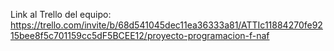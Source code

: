 Link al Trello del equipo: https://trello.com/invite/b/68d541045dec11ea36333a81/ATTIc11884270fe9215bee8f5c701159cc5dF5BCEE12/proyecto-programacion-f-naf
